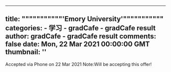 
---
title: """""""""""'Emory University'"""""""""""
categories: 
    - 学习
    - gradCafe - gradCafe result
author: gradCafe - gradCafe result
comments: false
date: Mon, 22 Mar 2021 00:00:00 GMT
thumbnail: ''
---

<div>   
Accepted via Phone on 22 Mar 2021  Note:Will be accepting this offer!  
</div>
            